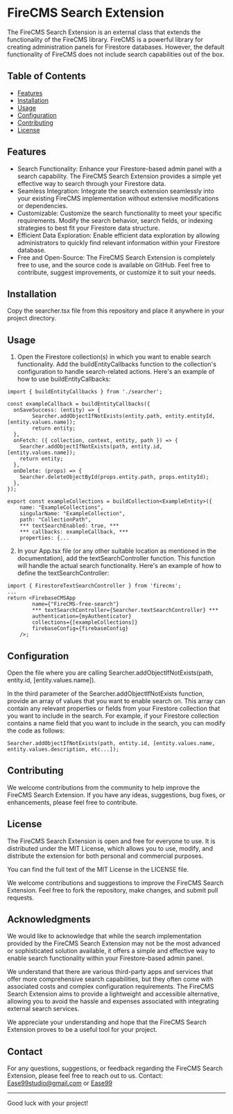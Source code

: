 # FireCMS Search Extension

The FireCMS Search Extension is an external class that extends the functionality of the FireCMS library. FireCMS is a powerful library for creating administration panels for Firestore databases. However, the default functionality of FireCMS does not include search capabilities out of the box.

## Table of Contents
- [Features](#features)
- [Installation](#installation)
- [Usage](#usage)
- [Configuration](#configuration)
- [Contributing](#contributing)
- [License](#license)

## Features
* Search Functionality: Enhance your Firestore-based admin panel with a search capability. The FireCMS Search Extension provides a simple yet effective way to search through your Firestore data.
* Seamless Integration: Integrate the search extension seamlessly into your existing FireCMS implementation without extensive modifications or dependencies.
* Customizable: Customize the search functionality to meet your specific requirements. Modify the search behavior, search fields, or indexing strategies to best fit your Firestore data structure.
* Efficient Data Exploration: Enable efficient data exploration by allowing administrators to quickly find relevant information within your Firestore database.
* Free and Open-Source: The FireCMS Search Extension is completely free to use, and the source code is available on GitHub. Feel free to contribute, suggest improvements, or customize it to suit your needs.

## Installation
Copy the searcher.tsx file from this repository and place it anywhere in your project directory.

## Usage
1) Open the Firestore collection(s) in which you want to enable search functionality. Add the buildEntityCallbacks function to the collection's configuration to handle search-related actions. Here's an example of how to use buildEntityCallbacks:

```
import { buildEntityCallbacks } from './searcher';

const exampleCallback = buildEntityCallbacks({
  onSaveSuccess: (entity) => {
        Searcher.addObjectIfNotExists(entity.path, entity.entityId, [entity.values.name]);
        return entity;
  },
  onFetch: ({ collection, context, entity, path }) => {
    Searcher.addObjectIfNotExists(path, entity.id, [entity.values.name]);
    return entity;
  },
  onDelete: (props) => {
    Searcher.deleteObjectById(props.entity.path, props.entityId);
  },
});

export const exampleCollections = buildCollection<ExampleEntity>({
    name: "ExampleCollections",
    singularName: "ExampleCollection",
    path: "CollectionPath",
    *** textSearchEnabled: true, ***
    *** callbacks: exampleCallback, ***
    properties: {...
```


2) In your App.tsx file (or any other suitable location as mentioned in the documentation), add the textSearchController function. This function will handle the actual search functionality. Here's an example of how to define the textSearchController:
```
import { FirestoreTextSearchController } from 'firecms';
...
return <FirebaseCMSApp
        name={"FireCMS-free-search"}
        *** textSearchController={Searcher.textSearchController} ***
        authentication={myAuthenticator}
        collections={[exampleCollections]}
        firebaseConfig={firebaseConfig}
    />;
```

## Configuration
Open the file where you are calling Searcher.addObjectIfNotExists(path, entity.id, [entity.values.name]).

In the third parameter of the Searcher.addObjectIfNotExists function, provide an array of values that you want to enable search on. This array can contain any relevant properties or fields from your Firestore collection that you want to include in the search.
For example, if your Firestore collection contains a name field that you want to include in the search, you can modify the code as follows:
```
Searcher.addObjectIfNotExists(path, entity.id, [entity.values.name, entity.values.description, etc...]);
```


## Contributing
We welcome contributions from the community to help improve the FireCMS Search Extension. If you have any ideas, suggestions, bug fixes, or enhancements, please feel free to contribute.


## License
The FireCMS Search Extension is open and free for everyone to use. It is distributed under the MIT License, which allows you to use, modify, and distribute the extension for both personal and commercial purposes.

You can find the full text of the MIT License in the LICENSE file.

We welcome contributions and suggestions to improve the FireCMS Search Extension. Feel free to fork the repository, make changes, and submit pull requests.


## Acknowledgments
We would like to acknowledge that while the search implementation provided by the FireCMS Search Extension may not be the most advanced or sophisticated solution available, it offers a simple and effective way to enable search functionality within your Firestore-based admin panel.

We understand that there are various third-party apps and services that offer more comprehensive search capabilities, but they often come with associated costs and complex configuration requirements. The FireCMS Search Extension aims to provide a lightweight and accessible alternative, allowing you to avoid the hassle and expenses associated with integrating external search services.

We appreciate your understanding and hope that the FireCMS Search Extension proves to be a useful tool for your project.


## Contact
For any questions, suggestions, or feedback regarding the FireCMS Search Extension, please feel free to reach out to us.
Contact: Ease99studio@gmail.com
or [Ease99](https://Ease99.com)


---

Good luck with your project!
